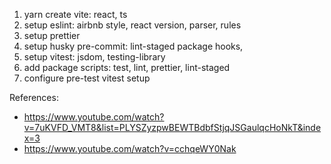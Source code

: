 1. yarn create vite: react, ts
2. setup eslint: airbnb style, react version, parser, rules
3. setup prettier
4. setup husky pre-commit: lint-staged package hooks,
5. setup vitest: jsdom, testing-library
6. add package scripts: test, lint, prettier, lint-staged
7. configure pre-test vitest setup

References:

- https://www.youtube.com/watch?v=7uKVFD_VMT8&list=PLYSZyzpwBEWTBdbfStjqJSGaulqcHoNkT&index=3
- https://www.youtube.com/watch?v=cchqeWY0Nak
